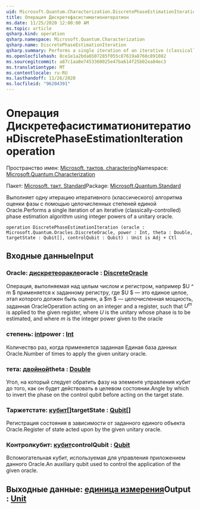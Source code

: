 ```yaml
---
uid: Microsoft.Quantum.Characterization.DiscretePhaseEstimationIteration
title: Операция Дискретефасистиматионитератион
ms.date: 11/25/2020 12:00:00 AM
ms.topic: article
qsharp.kind: operation
qsharp.namespace: Microsoft.Quantum.Characterization
qsharp.name: DiscretePhaseEstimationIteration
qsharp.summary: Performs a single iteration of an iterative (classically-controlled) phase estimation algorithm using integer powers of a unitary oracle.
ms.openlocfilehash: 8ce1e1a2bda6507285f055c87619a8760c891082
ms.sourcegitcommit: a87c1aa8e7453360025e47ba614f25b02ea84ec3
ms.translationtype: MT
ms.contentlocale: ru-RU
ms.lasthandoff: 11/26/2020
ms.locfileid: "96204391"
---
```

# <a name="discretephaseestimationiteration-operation"></a><span data-ttu-id="305a1-102">Операция Дискретефасистиматионитератион</span><span class="sxs-lookup"><span data-stu-id="305a1-102">DiscretePhaseEstimationIteration operation</span></span>

<span data-ttu-id="305a1-103">Пространство имен: [Microsoft. тактов. charactering](xref:Microsoft.Quantum.Characterization)</span><span class="sxs-lookup"><span data-stu-id="305a1-103">Namespace: [Microsoft.Quantum.Characterization](xref:Microsoft.Quantum.Characterization)</span></span>

<span data-ttu-id="305a1-104">Пакет: [Microsoft. такт. Standard](https://nuget.org/packages/Microsoft.Quantum.Standard)</span><span class="sxs-lookup"><span data-stu-id="305a1-104">Package: [Microsoft.Quantum.Standard](https://nuget.org/packages/Microsoft.Quantum.Standard)</span></span>


<span data-ttu-id="305a1-105">Выполняет одну итерацию итеративного (классического) алгоритма оценки фазы с помощью целочисленных степеней единой Oracle.</span><span class="sxs-lookup"><span data-stu-id="305a1-105">Performs a single iteration of an iterative (classically-controlled) phase estimation algorithm using integer powers of a unitary oracle.</span></span>

```qsharp
operation DiscretePhaseEstimationIteration (oracle : Microsoft.Quantum.Oracles.DiscreteOracle, power : Int, theta : Double, targetState : Qubit[], controlQubit : Qubit) : Unit is Adj + Ctl
```


## <a name="input"></a><span data-ttu-id="305a1-106">Входные данные</span><span class="sxs-lookup"><span data-stu-id="305a1-106">Input</span></span>

### <a name="oracle--discreteoracle"></a><span data-ttu-id="305a1-107">Oracle: [дискретеоракле](xref:Microsoft.Quantum.Oracles.DiscreteOracle)</span><span class="sxs-lookup"><span data-stu-id="305a1-107">oracle : [DiscreteOracle](xref:Microsoft.Quantum.Oracles.DiscreteOracle)</span></span>

<span data-ttu-id="305a1-108">Операция, выполняемая над целым числом и регистром, например $U ^ m $ применяется к заданному регистру, где $U $ — это единое целое, этап которого должен быть оценен, а $m $ — целочисленная мощность, заданная Oracle</span><span class="sxs-lookup"><span data-stu-id="305a1-108">Operation acting on an integer and a register, such that $U^m$ is applied to the given register, where $U$ is the unitary whose phase is to be estimated, and where $m$ is the integer power given to the oracle</span></span>


### <a name="power--int"></a><span data-ttu-id="305a1-109">степень: [int](xref:microsoft.quantum.lang-ref.int)</span><span class="sxs-lookup"><span data-stu-id="305a1-109">power : [Int](xref:microsoft.quantum.lang-ref.int)</span></span>

<span data-ttu-id="305a1-110">Количество раз, когда применяется заданная Единая база данных Oracle.</span><span class="sxs-lookup"><span data-stu-id="305a1-110">Number of times to apply the given unitary oracle.</span></span>


### <a name="theta--double"></a><span data-ttu-id="305a1-111">тета: [двойной](xref:microsoft.quantum.lang-ref.double)</span><span class="sxs-lookup"><span data-stu-id="305a1-111">theta : [Double](xref:microsoft.quantum.lang-ref.double)</span></span>

<span data-ttu-id="305a1-112">Угол, на который следует обратить фазу на элементе управления кубит до того, как он будет действовать в целевом состоянии.</span><span class="sxs-lookup"><span data-stu-id="305a1-112">Angle by which to invert the phase on the control qubit before acting on the target state.</span></span>


### <a name="targetstate--qubit"></a><span data-ttu-id="305a1-113">Таржетстате: [кубит](xref:microsoft.quantum.lang-ref.qubit)[]</span><span class="sxs-lookup"><span data-stu-id="305a1-113">targetState : [Qubit](xref:microsoft.quantum.lang-ref.qubit)[]</span></span>

<span data-ttu-id="305a1-114">Регистрация состояния в зависимости от заданного единого объекта Oracle.</span><span class="sxs-lookup"><span data-stu-id="305a1-114">Register of state acted upon by the given unitary oracle.</span></span>


### <a name="controlqubit--qubit"></a><span data-ttu-id="305a1-115">Контролкубит: [кубит](xref:microsoft.quantum.lang-ref.qubit)</span><span class="sxs-lookup"><span data-stu-id="305a1-115">controlQubit : [Qubit](xref:microsoft.quantum.lang-ref.qubit)</span></span>

<span data-ttu-id="305a1-116">Вспомогательная кубит, используемая для управления приложением данного Oracle.</span><span class="sxs-lookup"><span data-stu-id="305a1-116">An auxiliary qubit used to control the application of the given oracle.</span></span>



## <a name="output--unit"></a><span data-ttu-id="305a1-117">Выходные данные: [единица измерения](xref:microsoft.quantum.lang-ref.unit)</span><span class="sxs-lookup"><span data-stu-id="305a1-117">Output : [Unit](xref:microsoft.quantum.lang-ref.unit)</span></span>

